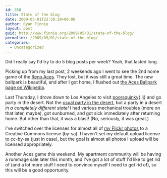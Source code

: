 ```yaml
---
id: 858
title: State of the blog
date: 2009-05-01T22:50:10+00:00
author: Ryan Finnie
layout: post
guid: http://www.finnie.org/2009/05/01/state-of-the-blog/
permalink: /2009/05/01/state-of-the-blog/
categories:
  - Uncategorized
---
```

Did I really say I'd try to do 5 blog posts per week? Yeah, that lasted long.

Picking up from my last post, 2 weekends ago I went to see the 2nd home game of the [Reno Aces](http://www.renoaces.com/). They lost, but it was still a great time. The new ballpark is beautiful, and after I got home, I flushed out [the Aces Ballpark page on Wikipedia](http://en.wikipedia.org/wiki/Aces_Ballpark).

Last Thursday, I drove down to Los Angeles to visit [poorsquinky](http://poorsquinky.livejournal.com/){.lj} and go party in the desert. Not the [usual party in the desert](http://www.burningman.com/), but a party in a desert _in a completely different state!_ I had various mechanical troubles (more on that later, maybe), got sunburned, and got sick immediately after returning home. But other than that, it was a blast! (No, seriously, it was great.)

I've switched over the licenses for almost all of [my Flickr photos](http://www.flickr.com/photos/fo0bar) to a Creative Commons license (by-sa). I haven't set my default upload license to cc-by-sa (just in case), but the goal is almost all photos I upload will be licensed appropriately.

Another Aces game this weekend. My apartment community will be having a rummage sale later this month, and I've got a lot of stuff I'd like to get rid of (and a lot more stuff I need to convince myself I need to get rid of), so this will be a good opportunity.
